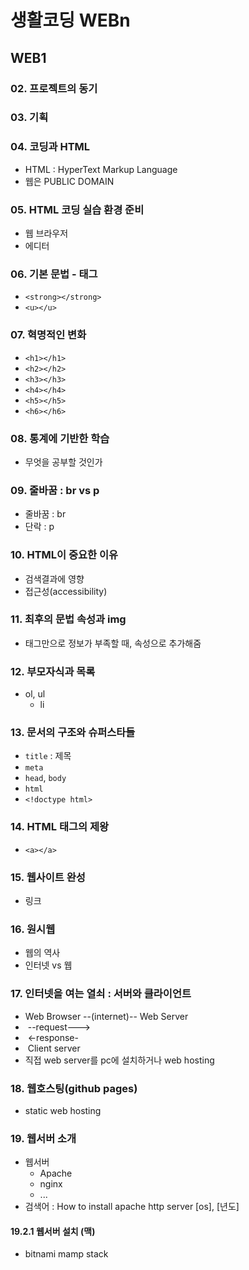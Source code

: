 # 생활코딩 WEBn

## WEB1

### 02. 프로젝트의 동기

### 03. 기획

### 04. 코딩과 HTML

- HTML : HyperText Markup Language
- 웹은 PUBLIC DOMAIN

### 05. HTML 코딩 실습 환경 준비

- 웹 브라우저
- 에디터

### 06. 기본 문법 - 태그

- `<strong></strong>`
- `<u></u>`

### 07. 혁명적인 변화

- `<h1></h1>`
- `<h2></h2>`
- `<h3></h3>`
- `<h4></h4>`
- `<h5></h5>`
- `<h6></h6>`

### 08. 통계에 기반한 학습

- 무엇을 공부할 것인가

### 09. 줄바꿈 : br vs p

- 줄바꿈 : br
- 단락 : p

### 10. HTML이 중요한 이유

- 검색결과에 영향
- 접근성(accessibility)

### 11. 최후의 문법 속성과 img

- 태그만으로 정보가 부족할 때, 속성으로 추가해줌

### 12. 부모자식과 목록

- ol, ul
  - li

### 13. 문서의 구조와 슈퍼스타들

- `title` : 제목
- `meta`
- `head`, `body`
- `html`
- `<!doctype html>`

### 14. HTML 태그의 제왕

- `<a></a>`

 ### 15. 웹사이트 완성

- 링크

### 16. 원시웹

- 웹의 역사
- 인터넷 vs 웹

### 17. 인터넷을 여는 열쇠 : 서버와 클라이언트

- Web Browser --(internet)-- Web Server
- ​                         --request--->
- ​                         <-response-
- ​       Client                                   server
- 직접 web server를 pc에 설치하거나 web hosting

### 18. 웹호스팅(github pages)

- static web hosting

### 19. 웹서버 소개

- 웹서버
  - Apache
  - nginx
  - ...
- 검색어 : How to install apache http server [os], [년도]

#### 19.2.1 웹서버 설치 (맥)

- bitnami mamp stack